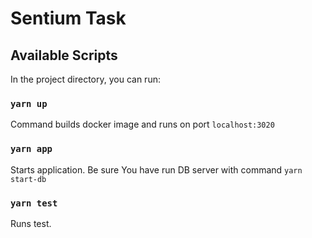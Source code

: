 # Sentium Task

## Available Scripts

In the project directory, you can run:

### `yarn up`

Command builds docker image and runs on port `localhost:3020`

### `yarn app`

Starts application. Be sure You have run DB server with command `yarn start-db`

### `yarn test`

Runs test.
